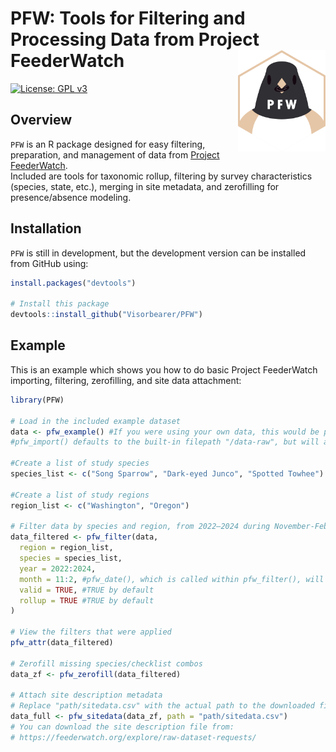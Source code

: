 
# PFW: Tools for Filtering and Processing Data from Project FeederWatch <img src="Logo.png" align="right" width=140 alt="Hexagonal PFW logo, featuring a Dark-eyed Junco with a seed in its beak."/>

<!-- badges: start -->

[![License: GPL
v3](https://img.shields.io/badge/License-GPL%20v3-blue.svg)](http://www.gnu.org/licenses/gpl-3.0)
<!-- badges: end -->

## Overview

`PFW` is an R package designed for easy filtering, preparation, 
and management of data from [Project FeederWatch](https://feederwatch.org/).  
Included are tools for taxonomic rollup, filtering by survey characteristics 
(species, state, etc.), merging in site metadata, and zerofilling for presence/absence modeling.

## Installation

`PFW` is still in development, but the development version can be installed from GitHub using:

``` r
install.packages("devtools")

# Install this package
devtools::install_github("Visorbearer/PFW")
```

## Example

This is an example which shows you how to do basic Project FeederWatch importing, filtering, zerofilling, and site data attachment:

``` r
library(PFW)

# Load in the included example dataset
data <- pfw_example() #If you were using your own data, this would be pfw_import() instead.
#pfw_import() defaults to the built-in filepath "/data-raw", but will accept a different filepath.

#Create a list of study species
species_list <- c("Song Sparrow", "Dark-eyed Junco", "Spotted Towhee")

#Create a list of study regions
region_list <- c("Washington", "Oregon")

# Filter data by species and region, from 2022–2024 during November-February
data_filtered <- pfw_filter(data,
  region = region_list,
  species = species_list,
  year = 2022:2024,
  month = 11:2, #pfw_date(), which is called within pfw_filter(), will appropriately wrap this around the end of the year.
  valid = TRUE, #TRUE by default
  rollup = TRUE #TRUE by default
)

# View the filters that were applied
pfw_attr(data_filtered)

# Zerofill missing species/checklist combos
data_zf <- pfw_zerofill(data_filtered)

# Attach site description metadata
# Replace "path/sitedata.csv" with the actual path to the downloaded file
data_full <- pfw_sitedata(data_zf, path = "path/sitedata.csv")
# You can download the site description file from:
# https://feederwatch.org/explore/raw-dataset-requests/
```
